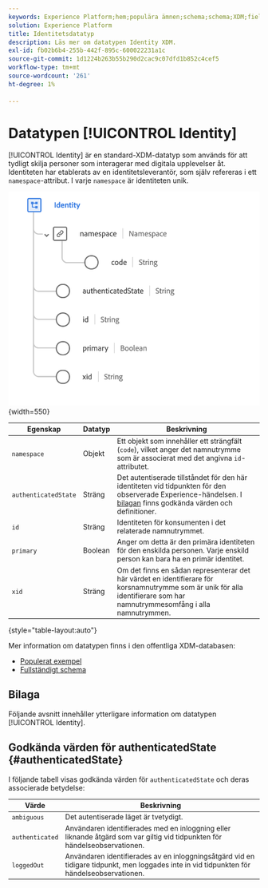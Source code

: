 ```yaml
---
keywords: Experience Platform;hem;populära ämnen;schema;schema;XDM;fields;schemas;Schemas;identity;datatype;data type;data type;
solution: Experience Platform
title: Identitetsdatatyp
description: Läs mer om datatypen Identity XDM.
exl-id: fb02b6b4-255b-442f-895c-600022231a1c
source-git-commit: 1d1224b263b55b290d2cac9c07dfd1b852c4cef5
workflow-type: tm+mt
source-wordcount: '261'
ht-degree: 1%

---
```


# Datatypen [!UICONTROL Identity]

[!UICONTROL Identity] är en standard-XDM-datatyp som används för att tydligt skilja personer som interagerar med digitala upplevelser åt. Identiteten har etablerats av en identitetsleverantör, som själv refereras i ett `namespace`-attribut. I varje `namespace` är identiteten unik.

![](../images/data-types/identity.png){width=550}

| Egenskap | Datatyp | Beskrivning |
| --- | --- | --- |
| `namespace` | Objekt | Ett objekt som innehåller ett strängfält (`code`), vilket anger det namnutrymme som är associerat med det angivna `id`-attributet. |
| `authenticatedState` | Sträng | Det autentiserade tillståndet för den här identiteten vid tidpunkten för den observerade Experience-händelsen. I [bilagan](#authenticatedState) finns godkända värden och definitioner. |
| `id` | Sträng | Identiteten för konsumenten i det relaterade namnutrymmet. |
| `primary` | Boolean | Anger om detta är den primära identiteten för den enskilda personen. Varje enskild person kan bara ha en primär identitet. |
| `xid` | Sträng | Om det finns en sådan representerar det här värdet en identifierare för korsnamnutrymme som är unik för alla identifierare som har namnutrymmesomfång i alla namnutrymmen. |

{style="table-layout:auto"}

Mer information om datatypen finns i den offentliga XDM-databasen:

* [Populerat exempel](https://github.com/adobe/xdm/blob/master/components/datatypes/identity.example.1.json)
* [Fullständigt schema](https://github.com/adobe/xdm/blob/master/components/datatypes/identity.schema.json)

## Bilaga

Följande avsnitt innehåller ytterligare information om datatypen [!UICONTROL Identity].

## Godkända värden för authenticatedState {#authenticatedState}

I följande tabell visas godkända värden för `authenticatedState` och deras associerade betydelse:

| Värde | Beskrivning |
| --- | --- |
| `ambiguous` | Det autentiserade läget är tvetydigt. |
| `authenticated` | Användaren identifierades med en inloggning eller liknande åtgärd som var giltig vid tidpunkten för händelseobservationen. |
| `loggedOut` | Användaren identifierades av en inloggningsåtgärd vid en tidigare tidpunkt, men loggades inte in vid tidpunkten för händelseobservationen. |
